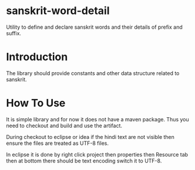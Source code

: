 # sanskrit-word-detail
Utility to define and declare sanskrit words and their details of prefix and suffix.

# Introduction
The library should provide constants and other data structure related to sanskrit.

# How To Use
It is simple library and for now it does not have a maven package.
Thus you need to checkout and build and use the artifact.

During checkout to eclipse or idea if the hindi text are not visible then ensure the files are treated as UTF-8 files.

In eclipse it is done by right click project then properties then Resource tab then at bottom there should be text encoding switch it to UTF-8.
